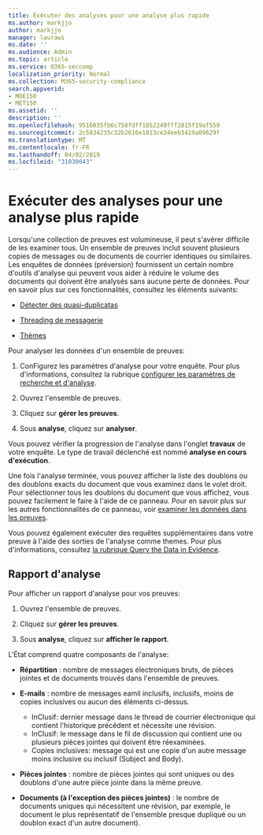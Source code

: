 ```yaml
---
title: Exécuter des analyses pour une analyse plus rapide
ms.author: markjjo
author: markjjo
manager: laurawi
ms.date: ''
ms.audience: Admin
ms.topic: article
ms.service: O365-seccomp
localization_priority: Normal
ms.collection: M365-security-compliance
search.appverid:
- MOE150
- MET150
ms.assetid: ''
description: ''
ms.openlocfilehash: 9516035fb6c758fdff1852249fff2815f19af559
ms.sourcegitcommit: 2c5834235c32b2616e1813ce24eeb3419a09629f
ms.translationtype: MT
ms.contentlocale: fr-FR
ms.lasthandoff: 04/02/2019
ms.locfileid: "31030043"
---
```

# <a name="run-analytics-to-investigate-faster"></a>Exécuter des analyses pour une analyse plus rapide

Lorsqu'une collection de preuves est volumineuse, il peut s'avérer difficile de les examiner tous. Un ensemble de preuves inclut souvent plusieurs copies de messages ou de documents de courrier identiques ou similaires. Les enquêtes de données (préversion) fournissent un certain nombre d'outils d'analyse qui peuvent vous aider à réduire le volume des documents qui doivent être analysés sans aucune perte de données. Pour en savoir plus sur ces fonctionnalités, consultez les éléments suivants:

- [Détecter des quasi-duplicatas](near-duplicates.md)

- [Threading de messagerie](email-threading.md)

- [Thèmes](themes.md)

Pour analyser les données d'un ensemble de preuves:

1. ConFigurez les paramètres d'analyse pour votre enquête. Pour plus d'informations, consultez la rubrique [configurer les paramètres de recherche et d'analyse](configure-search-analytics-settings.md).

2. Ouvrez l'ensemble de preuves.

3. Cliquez sur **gérer les preuves**.

4. Sous **analyse**, cliquez sur **analyser**.

Vous pouvez vérifier la progression de l'analyse dans l'onglet **travaux** de votre enquête. Le type de travail déclenché est nommé **analyse en cours d'exécution**.

 Une fois l'analyse terminée, vous pouvez afficher la liste des doublons ou des doublons exacts du document que vous examinez dans le volet droit. Pour sélectionner tous les doublons du document que vous affichez, vous pouvez facilement le faire à l'aide de ce panneau. Pour en savoir plus sur les autres fonctionnalités de ce panneau, voir [examiner les données dans les preuves](review-data-in-evidence.md). 

Vous pouvez également exécuter des requêtes supplémentaires dans votre preuve à l'aide des sorties de l'analyse comme themes. Pour plus d'informations, consultez [la rubrique Query the Data in Evidence](evidence-query.md).

## <a name="analytics-report"></a>Rapport d'analyse

Pour afficher un rapport d'analyse pour vos preuves:

1. Ouvrez l'ensemble de preuves.

2. Cliquez sur **gérer les preuves**.

3. Sous **analyse**, cliquez sur **afficher le rapport**.

L'État comprend quatre composants de l'analyse:

- **Répartition** : nombre de messages électroniques bruts, de pièces jointes et de documents trouvés dans l'ensemble de preuves.

- **E-mails** : nombre de messages eamil inclusifs, inclusifs, moins de copies inclusives ou aucun des éléments ci-dessus.
   - InClusif: dernier message dans le thread de courrier électronique qui contient l'historique précédent et nécessite une révision.
   - InClusif: le message dans le fil de discussion qui contient une ou plusieurs pièces jointes qui doivent être réexaminées.
   - Copies inclusives: message qui est une copie d'un autre message moins inclusive ou inclusif (Subject and Body).

- **Pièces jointes** : nombre de pièces jointes qui sont uniques ou des doublons d'une autre pièce jointe dans la même preuve.

- **Documents (à l'exception des pièces jointes)** : le nombre de documents uniques qui nécessitent une révision, par exemple, le document le plus représentatif de l'ensemble presque dupliqué ou un doublon exact d'un autre document).